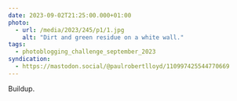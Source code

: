 ```yaml
---
date: 2023-09-02T21:25:00.000+01:00
photo:
  - url: /media/2023/245/p1/1.jpg
    alt: "Dirt and green residue on a white wall."
tags:
  - photoblogging_challenge_september_2023
syndication:
  - https://mastodon.social/@paulrobertlloyd/110997425544770669
---
```


Buildup.
